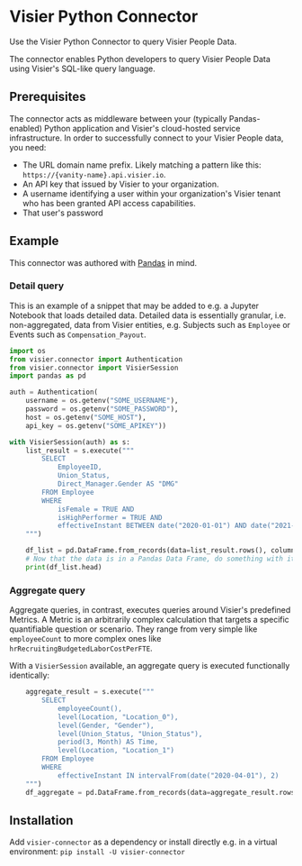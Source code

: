 # Visier Python Connector
Use the Visier Python Connector to query Visier People Data.

The connector enables Python developers to query Visier People Data using Visier's SQL-like query language. 

## Prerequisites
The connector acts as middleware between your (typically Pandas-enabled) Python application and Visier's cloud-hosted service infrastructure. In order to successfully connect to your Visier People data, you need:
* The URL domain name prefix. Likely matching a pattern like this: `https://{vanity-name}.api.visier.io`.
* An API key that issued by Visier to your organization.
* A username identifying a user within your organization's Visier tenant who has been granted API access capabilities.
* That user's password

## Example
This connector was authored with [Pandas](https://pandas.pydata.org/) in mind.

### Detail query
This is an example of a snippet that may be added to e.g. a Jupyter Notebook that loads detailed data. Detailed data is essentially granular, i.e. non-aggregated, data from Visier entities, e.g. Subjects such as `Employee` or Events such as `Compensation_Payout`.
```python
import os
from visier.connector import Authentication
from visier.connector import VisierSession
import pandas as pd

auth = Authentication(
    username = os.getenv("SOME_USERNAME"),
    password = os.getenv("SOME_PASSWORD"),
    host = os.getenv("SOME_HOST"),
    api_key = os.getenv("SOME_APIKEY"))

with VisierSession(auth) as s:
    list_result = s.execute("""
        SELECT 
            EmployeeID, 
            Union_Status, 
            Direct_Manager.Gender AS "DMG"
        FROM Employee
        WHERE
            isFemale = TRUE AND
            isHighPerformer = TRUE AND
            effectiveInstant BETWEEN date("2020-01-01") AND date("2021-12-31")
    """)

    df_list = pd.DataFrame.from_records(data=list_result.rows(), columns=list_result.header)
    # Now that the data is in a Pandas Data Frame, do something with it, or just...
    print(df_list.head)
```

### Aggregate query
Aggregate queries, in contrast, executes queries around Visier's predefined Metrics. A Metric is an arbitrarily complex calculation that targets a specific quantifiable question or scenario. They range from very simple like `employeeCount` to more complex ones like `hrRecruitingBudgetedLaborCostPerFTE`. 

With a `VisierSession` available, an aggregate query is executed functionally identically:
```python
    aggregate_result = s.execute("""
        SELECT 
            employeeCount(),
            level(Location, "Location_0"),
            level(Gender, "Gender"),
            level(Union_Status, "Union_Status"),
            period(3, Month) AS Time,
            level(Location, "Location_1")
        FROM Employee 
        WHERE 
            effectiveInstant IN intervalFrom(date("2020-04-01"), 2)
    """)
    df_aggregate = pd.DataFrame.from_records(data=aggregate_result.rows(), columns=aggregate_result.header
```

## Installation
Add `visier-connector` as a dependency or install directly e.g. in a virtual environment: `pip install -U visier-connector`